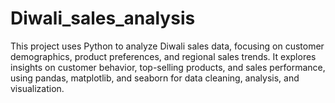 # Diwali_sales_analysis
This project uses Python to analyze Diwali sales data, focusing on customer demographics, product preferences, and regional sales trends. It explores insights on customer behavior, top-selling products, and sales performance, using pandas, matplotlib, and seaborn for data cleaning, analysis, and visualization.
